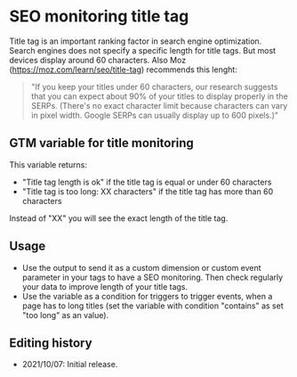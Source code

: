 # SEO monitoring title tag
Title tag is an important ranking factor in search engine optimization. Search engines does not specify a specific length for title tags. But most devices display around 60 characters. Also Moz (https://moz.com/learn/seo/title-tag) recommends this lenght:

> "If you keep your titles under 60 characters, our research suggests that you can expect about 90% of your titles to display properly in the SERPs. (There's no exact character limit because characters can vary in pixel width. Google SERPs can usually display up to 600 pixels.)"

## GTM variable for title monitoring
This variable returns:

- "Title tag length is ok" if the title tag is equal or under 60 characters
- "Title tag is too long: XX characters" if the title tag has more than 60 characters

Instead of "XX" you will see the exact length of the title tag.

## Usage

- Use the output to send it as a custom dimension or custom event parameter in your tags to have a SEO monitoring. Then check regularly your data to improve length of your title tags.
- Use the variable as a condition for triggers to trigger events, when a page has to long titles (set the variable with condition "contains" as set "too long" as an value).

## Editing history

- 2021/10/07: Initial release.
